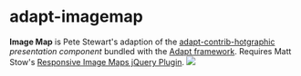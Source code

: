 # adapt-imagemap 

**Image Map** is Pete Stewart's adaption of the [adapt-contrib-hotgraphic](https://github.com/adaptlearning/adapt-contrib-hotgraphic) *presentation component* bundled with the [Adapt framework](https://github.com/adaptlearning/adapt_framework). Requires Matt Stow's [Responsive Image Maps jQuery Plugin](https://github.com/stowball/jQuery-rwdImageMaps).
![](imagemap_inaction.gif)
